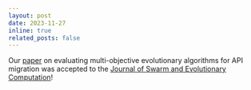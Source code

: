 ```yaml
---
layout: post
date: 2023-11-27 
inline: true
related_posts: false
---
```


Our [paper](https://www.sciencedirect.com/science/article/pii/S221065022300216X) on evaluating multi-objective evolutionary algorithms for API migration was accepted to the [Journal of Swarm and Evolutionary Computation](https://www.sciencedirect.com/journal/swarm-and-evolutionary-computation)!
